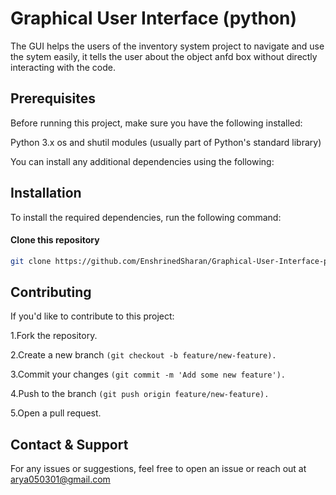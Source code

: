 
# Graphical User Interface (python)

The GUI helps the users of the inventory system project to navigate and use the sytem easily, it tells the user about the object anfd box without directly interacting with the code.


## Prerequisites

Before running this project, make sure you have the following installed:

Python 3.x
os and shutil modules (usually part of Python's standard library)

You can install any additional dependencies using the following:

## Installation

To install the required dependencies, run the following command:

 ####   Clone this repository
  ```bash
git clone https://github.com/EnshrinedSharan/Graphical-User-Interface-python-
```





## Contributing

If you'd like to contribute to this project:

1.Fork the repository.

2.Create a new branch ```(git checkout -b feature/new-feature).```

3.Commit your changes ```(git commit -m 'Add some new feature').```

4.Push to the branch ```(git push origin feature/new-feature).```

5.Open a pull request.

## Contact & Support
For any issues or suggestions, feel free to open an issue or reach out at arya050301@gmail.com